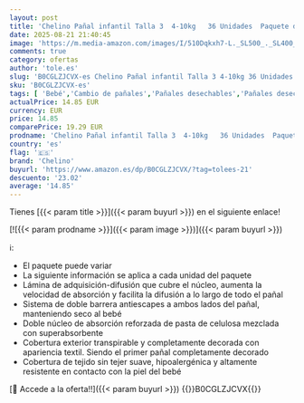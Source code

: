 ```yaml
---
layout: post
title: 'Chelino Pañal infantil Talla 3  4-10kg   36 Unidades  Paquete de 3 '
date: 2025-08-21 21:40:45
image: 'https://m.media-amazon.com/images/I/510Dqkxh7-L._SL500_._SL400_.jpg'
comments: true
category: ofertas
author: 'tole.es'
slug: 'B0CGLZJCVX-es Chelino Pañal infantil Talla 3 4-10kg 36 Unidades Paquete...'
sku: 'B0CGLZJCVX-es'
tags: [ 'Bebé','Cambio de pañales','Pañales desechables','Pañales desechables para bebés','chelino','pañal','🇪🇸', ]
actualPrice: 14.85 EUR
currency: EUR
price: 14.85
comparePrice: 19.29 EUR
prodname: 'Chelino Pañal infantil Talla 3  4-10kg   36 Unidades  Paquete de 3 '
country: 'es'
flag: '🇪🇸'
brand: 'Chelino'
buyurl: 'https://www.amazon.es/dp/B0CGLZJCVX/?tag=tolees-21'
descuento: '23.02'
average: '14.85'
---
```


Tienes [{{< param title >}}]({{< param buyurl >}}) en el siguiente enlace!

[![{{< param prodname >}}]({{< param image >}})]({{< param buyurl >}})

ℹ️:

- El paquete puede variar
- La siguiente información se aplica a cada unidad del paquete
- Lámina de adquisición-difusión que cubre el núcleo, aumenta la velocidad de absorción y facilita la difusión a lo largo de todo el pañal
- Sistema de doble barrera antiescapes a ambos lados del pañal, manteniendo seco al bebé
- Doble núcleo de absorción reforzada de pasta de celulosa mezclada con superabsorbente
- Cobertura exterior transpirable y completamente decorada con apariencia textil. Siendo el primer pañal completamente decorado
- Cobertura de tejido sin tejer suave, hipoalergénica y altamente resistente en contacto con la piel del bebé

[🛒 Accede a la oferta!!]({{< param buyurl >}})
{{<world>}}B0CGLZJCVX{{</world>}}
